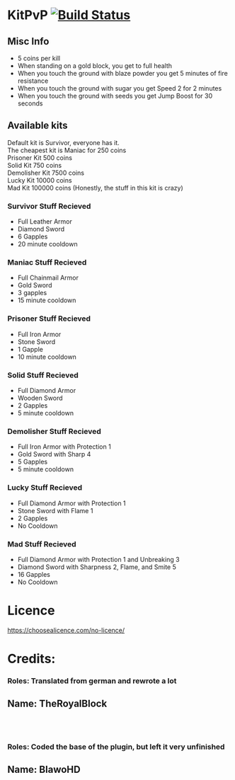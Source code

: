 # KitPvP [![Build Status](https://travis-ci.org/TheRoyalBlock/KitPvP.svg?branch=master)](https://travis-ci.org/TheRoyalBlock/KitPvP)

## Misc Info
* 5 coins per kill
* When standing on a gold block, you get to full health
* When you touch the ground with blaze powder you get 5 minutes of fire resistance
* When you touch the ground with sugar you get Speed 2 for 2 minutes
* When you touch the ground with seeds you get Jump Boost for 30 seconds

## Available kits
Default kit is Survivor, everyone has it. <Br>
The cheapest kit is Maniac for 250 coins<Br>
Prisoner Kit 500 coins<Br>
Solid Kit 750 coins<Br>
Demolisher Kit 7500 coins<Br>
Lucky Kit 10000 coins<Br>
Mad Kit 100000 coins (Honestly, the stuff in this kit is crazy)<br>

### Survivor Stuff Recieved
* Full Leather Armor
* Diamond Sword
* 6 Gapples
* 20 minute cooldown
### Maniac Stuff Recieved
* Full Chainmail Armor
* Gold Sword
* 3 gapples
* 15 minute cooldown
### Prisoner Stuff Recieved
* Full Iron Armor
* Stone Sword
* 1 Gapple
* 10 minute cooldown
### Solid Stuff Recieved
* Full Diamond Armor
* Wooden Sword
* 2 Gapples
* 5 minute cooldown
### Demolisher Stuff Recieved
* Full Iron Armor with Protection 1
* Gold Sword with Sharp 4
* 5 Gapples
* 5 minute cooldown
### Lucky Stuff Recieved
* Full Diamond Armor with Protection 1
* Stone Sword with Flame 1
* 2 Gapples
* No Cooldown
### Mad Stuff Recieved
* Full Diamond Armor with Protection 1 and Unbreaking 3
* Diamond Sword with Sharpness 2, Flame, and Smite 5
* 16 Gapples
* No Cooldown

# Licence
https://choosealicence.com/no-licence/

# Credits:
### Roles: Translated from german and rewrote a lot
## Name: TheRoyalBlock
<br><br>
### Roles: Coded the base of the plugin, but left it very unfinished
## Name: BlawoHD
